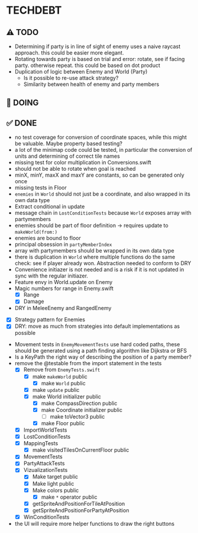 # TECHDEBT

## ⚠️ TODO
- Determining if party is in line of sight of enemy uses a naive raycast approach. this could be easier more elegant.
- Rotating towards party is based on trial and error: rotate, see if facing party. otherwise repeat. this could be based on dot product
- Duplication of logic between Enemy and World (Party)
    - Is it possible to re-use attack strategy?
    - Similarity between health of enemy and party members

## 🚧 DOING

    
            


## ✅ DONE
- no test coverage for conversion of coordinate spaces, while this might be valuable. Maybe property based testing?
- a lot of the minimap code could be tested, in particular the conversion of units and determining of correct tile names
- missing test for color multiplication in Conversions.swift
- should not be able to rotate when goal is reached
- minX, minY, maxX and maxY are constants, so can be generated only once
- missing tests in Floor
- `enemies` in `World` should not just be a coordinate, and also wrapped in its own data type
- Extract conditional in update
- message chain in `LostConditionTests` because `World` exposes array with partymembers
- enemies should be part of floor definition -> requires update to `makeWorld(from:)`
- enemies are bound to floor
- principal obsession in `partyMemberIndex`
- array with partymembers should be wrapped in its own data type
- there is duplication in `World` where multiple functions do the same check: see if player already won. Abstraction needed to conform to DRY
- Convenience initiazer is not needed and is a risk if it is not updated in sync with the regular initiazer.
- Feature envy in World.update on Enemy
- Magic numbers for range in Enemy.swift
    - [X] Range
    - [X] Damage
- DRY in MeleeEnemy and RangedEnemy
- [X] Strategy pattern for Enemies
- [X] DRY: move as much from strategies into default implementations as possible
- Movement tests in `EnemyMovementTests` use hard coded paths, these should be generated using a path finding algorithm like Dijkstra or BFS
- Is a KeyPath the right way of describing the position of a party member?
- remove the @testable from the import statement in the tests
    - [X] Remove from `EnemyTests.swift`
        - [X] make `makeWorld` public
            - [X] make `World` public
        - [X] make `update` public
        - [X] make World initializer public
            - [X] make CompassDirection public
            - [X] make Coordinate initializer public
                - [ ] make toVector3 public
            - [X] make Floor public
    - [X] ImportWorldTests
    - [X] LostConditionTests
    - [X] MappingTests
        - [X] make visitedTilesOnCurrentFloor public
    - [X] MovementTests
    - [X] PartyAttackTests
    - [X] VizualizationTests
        - [X] Make target public
        - [X] Make light public
        - [X] Make colors public
            - [X] make `*` operator public
        - [X] getSpriteAndPositionForTileAtPosition
        - [X] getSpriteAndPositionForPartyAtPosition
    - [X] WinConditionTests
- the UI will require more helper functions to draw the right buttons
